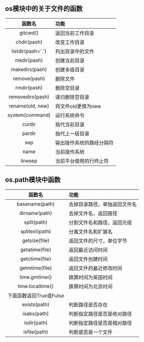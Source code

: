 ## os模块中的关于文件的函数

|函数名|功能|
|:---:|:----|
|gitcwd()|返回当前工作目录|
|chdir(pash)|改变工作目录|
|listdir(pash='.')|列出目录中的文件|
|mkdir(pash)|创建当前目录|
|makedirs(pash)|创建多级目录|
|remove(pash)|删除文件|
|rmdir(pash)|删除空目录|
|removedirs(pash)|递归删除空目录|
|rename(old, new)|将文件old更换为new|
|system(command)|运行系统命令|
|curdir|指代当前目录|
|pardir|指代上一级目录|
|sep|输出操作系统的路经分隔符|
|name|当前操作系统|
|linesep|当前平台使用的行终止符|


## os.path模块中函数

|函数名|功能|
|:---:|:----|
|basename(path)|去掉目录路径，单独返回文件名|
|dirname(path)|去掉文件名，返回路径|
|split(path)|分割文件名和路径，返回元组|
|splitext(path)|分离文件名和扩展名|
|getsize(file)|返回文件的尺寸，单位字节|
|getatime(file)|返回最近访问时间|
|getctime(file)|返回文件创建时间|
|getmtime(file)|返回文件的最近修改时间|
|time.gmtime()|换算时间为英国时间|
|time.localtime()|换算时间为北京时间|
|下面函数返回True或Fulse|
|exists(path)|判断路径是否存在|
|isabs(path)|判断指定路径是否是绝对路径|
|isdir(path)|判断指定路径是否是相对路径|
|isfile(path)|判断是否是一个文件|

